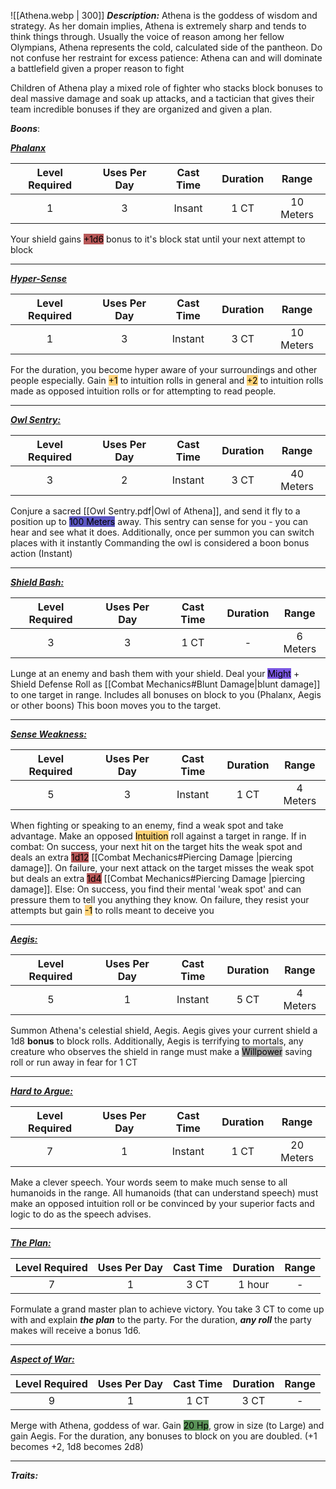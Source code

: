 ![[Athena.webp | 300]]
***Description:***
Athena is the goddess of wisdom and strategy.
As her domain implies, Athena is extremely sharp and tends to think things through.
Usually the voice of reason among her fellow Olympians, Athena represents the cold, 
calculated side of the pantheon.
Do not confuse her restraint for excess patience: Athena can and will dominate a battlefield given a proper reason to fight

Children of Athena play a mixed role of fighter who stacks block bonuses to deal massive damage and soak up attacks, and a tactician that gives their team incredible bonuses if they are organized and given a plan. 

***Boons***:

<b><ins><i>Phalanx</i></ins></b>

| Level Required | Uses Per Day | Cast Time | Duration |   Range   |
| :------------: | :----------: | :-------: | :------: | :-------: |
|       1        |      3       |  Insant   |   1 CT   | 10 Meters |

Your shield gains <mark style="background: #930000A6;">+1d6</mark> bonus to it's block stat until your next attempt to block

------------------
<b><ins><i>Hyper-Sense</i></ins></b>

| Level Required | Uses Per Day | Cast Time | Duration |   Range   |
|:--------------:|:------------:|:---------:|:--------:|:---------:|
|       1        |      3       |  Instant  |   3 CT   | 10 Meters |

For the duration, you become hyper aware of your surroundings and other people especially.
Gain <mark style="background:  #FFAD0085;">+1</mark> to intuition rolls in general and <mark style="background:  #FFAD0085;">+2</mark> to intuition rolls made as opposed intuition rolls or for attempting to read people.

------------------
<b><ins><i>Owl Sentry:</i></ins></b>

| Level Required | Uses Per Day | Cast Time | Duration |   Range   |
| :------------: | :----------: | :-------: | :------: | :-------: |
|       3        |      2       |  Instant  |   3 CT   | 40 Meters |

Conjure a sacred [[Owl Sentry.pdf|Owl of Athena]], and send it fly to a position up to <mark style="background: #0900A7A6;">100 Meters</mark> away.
This sentry can sense for you - you can hear and see what it does.
Additionally, once per summon you can switch places with it instantly
Commanding the owl is considered a boon bonus action (Instant)

------------------
<b><ins><i>Shield Bash:</i></ins></b>

| Level Required | Uses Per Day | Cast Time | Duration |  Range   |
| :------------: | :----------: | :-------: | :------: | :------: |
|       3        |      3       |   1 CT    |    -     | 6 Meters |

Lunge at an enemy and bash them with your shield.
Deal your <mark style="background: #3800D7A6;">Might</mark> + Shield Defense Roll as [[Combat Mechanics#Blunt Damage|blunt damage]] to one target in range.
Includes all bonuses on block to you (Phalanx, Aegis or other boons)
This boon moves you to the target.

------------------
<b><ins><i>Sense Weakness:</i></ins></b>

| Level Required | Uses Per Day | Cast Time | Duration |  Range   |
| :------------: | :----------: | :-------: | :------: | :------: |
|       5        |      3       |  Instant  |   1 CT   | 4 Meters |

When fighting or speaking to an enemy, find a weak spot and take advantage.
Make an opposed <mark style="background:  #FFAD0085;">Intuition</mark> roll against a target in range.
If in combat:
	On success, your next hit on the target hits the weak spot and deals an extra <mark style="background: #930000A6;">1d12</mark> [[Combat Mechanics#Piercing Damage |piercing damage]].
	On failure, your next attack on the target misses the weak spot but deals an extra <mark style="background: #930000A6;">1d4</mark> [[Combat Mechanics#Piercing Damage |piercing damage]].
Else:
	On success, you find their mental 'weak spot' and can pressure them to tell you anything they know.
	On failure, they resist your attempts but gain <mark style="background:  #FFAD0085;">-1</mark> to rolls meant to deceive you

------------------
<b><ins><i>Aegis:</i></ins></b>

| Level Required | Uses Per Day | Cast Time | Duration |  Range   |
| :------------: | :----------: | :-------: | :------: | :------: |
|       5        |      1       |  Instant  |   5 CT   | 4 Meters |

Summon Athena's celestial shield, Aegis.
Aegis gives your current shield a 1d8 **bonus** to block rolls.
Additionally, Aegis is terrifying to mortals, any creature who observes the shield in range must make a <mark style="background: #A5A5A5;">Willpower</mark> saving roll or run away in fear for 1 CT

------------------
<b><ins><i>Hard to Argue:</i></ins></b>

| Level Required | Uses Per Day | Cast Time | Duration |   Range   |
| :------------: | :----------: | :-------: | :------: | :-------: |
|       7        |      1       |  Instant  |   1 CT   | 20 Meters |

Make a clever speech.
Your words seem to make much sense to all humanoids in the range.
All humanoids (that can understand speech) must make an opposed intuition roll or be convinced by your superior facts and logic to do as the speech advises.

--------------
<b><ins><i>The Plan:</i></ins></b>

| Level Required | Uses Per Day | Cast Time | Duration | Range |
| :------------: | :----------: | :-------: | :------: | :---: |
|       7        |      1       |   3 CT    |  1 hour  |   -   |

Formulate a grand master plan to achieve victory.
You take 3 CT to come up with and explain ***the plan*** to the party.
For the duration, ***any roll*** the party makes will receive a bonus 1d6.

------------------
<b><ins><i>Aspect of War:</i></ins></b>

| Level Required | Uses Per Day | Cast Time | Duration | Range |
|:--------------:|:------------:|:---------:|:--------:|:-----:|
|       9        |      1       |   1 CT    |   3 CT   |   -   | 

Merge with Athena, goddess of war.
Gain <mark style="background: #045B00A6;">20 Hp</mark>, grow in size (to Large) and gain Aegis.
For the duration, any bonuses to block on you are doubled.
(+1 becomes +2, 1d8 becomes 2d8)

------------------


***Traits:*** 